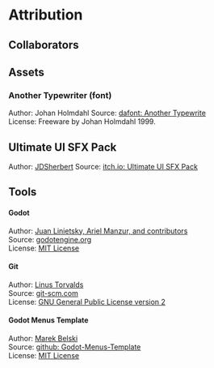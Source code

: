# Attribution
## Collaborators


## Assets
### Another Typewriter (font)
Author: Johan Holmdahl
Source: [dafont: Another Typewrite](https://www.dafont.com/another-typewriter.font)  
License: Freeware by Johan Holmdahl 1999.

## Ultimate UI SFX Pack
Author: [JDSherbert](https://jdsherbert.itch.io/)
Source: [itch.io: Ultimate UI SFX Pack](https://jdsherbert.itch.io/ultimate-ui-sfx-pack)



## Tools
#### Godot
Author: [Juan Linietsky, Ariel Manzur, and contributors](https://godotengine.org/contact)  
Source: [godotengine.org](https://godotengine.org/)  
License: [MIT License](https://github.com/godotengine/godot/blob/master/LICENSE.txt) 

#### Git
Author: [Linus Torvalds](https://github.com/torvalds)  
Source: [git-scm.com](https://git-scm.com/downloads)  
License: [GNU General Public License version 2](https://opensource.org/licenses/GPL-2.0)

#### Godot Menus Template
Author: [Marek Belski](https://github.com/Maaack/Godot-Menus-Template/graphs/contributors)  
Source: [github: Godot-Menus-Template](https://github.com/Maaack/Godot-Menus-Template)  
License: [MIT License](LICENSE.txt)  
